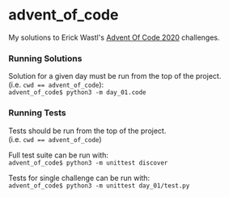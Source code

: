 # advent_of_code

My solutions to Erick Wastl's 
[Advent Of Code 2020](https://adventofcode.com/2020) challenges.

### Running Solutions

Solution for a given day must be run from the top of the project.<br>
(i.e. `cwd == advent_of_code`):<br>
`advent_of_code$ python3 -m day_01.code`

### Running Tests

Tests should be run from the top of the project.<br>
(i.e. `cwd == advent_of_code`)

Full test suite can be run with:<br>
`advent_of_code$ python3 -m unittest discover`

Tests for single challenge can be run with:<br>
`advent_of_code$ python3 -m unittest day_01/test.py`
